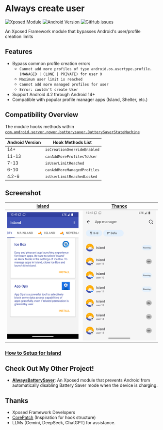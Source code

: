 # Always create user

[![Xposed Module](https://img.shields.io/badge/Xposed%20Module-✓-green.svg)]()
[![Android Version](https://img.shields.io/badge/Android-4.2%2B-blue.svg)]()
[![GitHub issues](https://img.shields.io/github/issues/icepony/AlwaysCreateUser)](https://github.com/icepony/AlwaysCreateUser/issues)

An Xposed Framework module that bypasses Android's user/profile creation limits

## Features

- Bypass common profile creation errors
  - `Cannot add more profiles of type android.os.usertype.profile.(MANAGED | CLONE | PRIVATE) for user
    0`
  - `Maximum user limit is reached`
  - `Cannot add more managed profiles for user`
  - `Error: couldn't create User`
- Support Android 4.2 through Android 14+
- Compatible with popular profile manager apps (Island, Shelter, etc.)

## Compatibility Overview

The module hooks methods within [
`com.android.server.power.batterysaver.BatterySaverStateMachine`](https://github.com/aosp-mirror/platform_frameworks_base/blob/54642d141f80d495a475b304052eedd2832fcdb1/services/core/java/com/android/server/pm/UserManagerService.java#L5733)

| Android Version | Hook Methods List           |
|-----------------|-----------------------------|
| 14+             | `isCreationOverrideEnabled` |
| 11-13           | `canAddMoreProfilesToUser`  |
| 7-13            | `isUserLimitReached`        |
| 6-10            | `canAddMoreManagedProfiles` |
| 4.2-6           | `isUserLimitReachedLocked`  |

## Screenshot

| [Island](https://github.com/oasisfeng/island) | [Thanox](https://github.com/Tornaco/Thanox) |
|-----------------------------------------------|---------------------------------------------|
| ![Island](/docs/img/Island.png)               | ![Thanox](/docs/img/Thanox.png)             |

### [How to Setup for Island](https://island.oasisfeng.com/setup.html#manual-setup-for-island)

## Check Out My Other Project!

* **[AlwaysBatterySaver](https://github.com/icepony/AlwaysBatterySaver)**: An Xposed module that
  prevents Android from automatically disabling Battery Saver mode when the device is charging.

## Thanks

* Xposed Framework Developers
* [CorePatch](https://github.com/LSPosed/CorePatch) (Inspiration for hook structure)
* LLMs (Gemini, DeepSeek, ChatGPT) for assistance.
